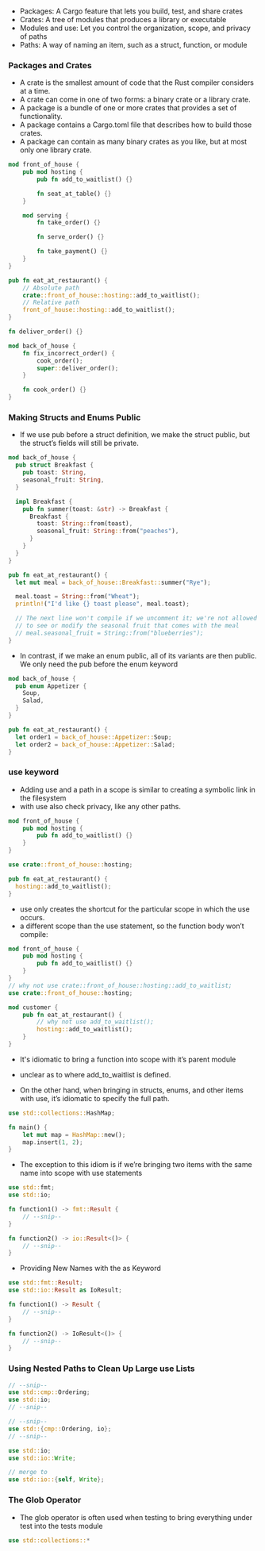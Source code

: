 ###

- Packages: A Cargo feature that lets you build, test, and share crates
- Crates: A tree of modules that produces a library or executable
- Modules and use: Let you control the organization, scope, and privacy of paths
- Paths: A way of naming an item, such as a struct, function, or module

### Packages and Crates

- A crate is the smallest amount of code that the Rust compiler considers at a time. 
- A crate can come in one of two forms: a binary crate or a library crate. 
- A package is a bundle of one or more crates that provides a set of functionality. 
- A package contains a Cargo.toml file that describes how to build those crates.
- A package can contain as many binary crates as you like, but at most only one library crate. 

``` rust
mod front_of_house {
    pub mod hosting {
        pub fn add_to_waitlist() {}

        fn seat_at_table() {}
    }

    mod serving {
        fn take_order() {}

        fn serve_order() {}

        fn take_payment() {}
    }
}

pub fn eat_at_restaurant() {
    // Absolute path
    crate::front_of_house::hosting::add_to_waitlist();
    // Relative path
    front_of_house::hosting::add_to_waitlist();
}

fn deliver_order() {}

mod back_of_house {
    fn fix_incorrect_order() {
        cook_order();
        super::deliver_order();
    }

    fn cook_order() {}
}
```

### Making Structs and Enums Public

- If we use pub before a struct definition, we make the struct public, but the struct’s fields will still be private. 

``` rust
mod back_of_house {
  pub struct Breakfast {
    pub toast: String,
    seasonal_fruit: String,
  }

  impl Breakfast {
    pub fn summer(toast: &str) -> Breakfast {
      Breakfast {
        toast: String::from(toast),
        seasonal_fruit: String::from("peaches"),
      }
    }
  }
}

pub fn eat_at_restaurant() {
  let mut meal = back_of_house::Breakfast::summer("Rye");

  meal.toast = String::from("Wheat");
  println!("I'd like {} toast please", meal.toast);

  // The next line won't compile if we uncomment it; we're not allowed
  // to see or modify the seasonal fruit that comes with the meal
  // meal.seasonal_fruit = String::from("blueberries");
}
```

- In contrast, if we make an enum public, all of its variants are then public. We only need the pub before the enum keyword

``` rust
mod back_of_house {
  pub enum Appetizer {
    Soup,
    Salad,
  }
}

pub fn eat_at_restaurant() {
  let order1 = back_of_house::Appetizer::Soup;
  let order2 = back_of_house::Appetizer::Salad;
}
```

### use keyword

- Adding use and a path in a scope is similar to creating a symbolic link in the filesystem
- with use also check privacy, like any other paths.

``` rust
mod front_of_house {
    pub mod hosting {
        pub fn add_to_waitlist() {}
    }
}

use crate::front_of_house::hosting;

pub fn eat_at_restaurant() {
  hosting::add_to_waitlist();
}
```

- use only creates the shortcut for the particular scope in which the use occurs.
- a different scope than the use statement, so the function body won’t compile:

``` rust
mod front_of_house {
    pub mod hosting {
        pub fn add_to_waitlist() {}
    }
}
// why not use crate::front_of_house::hosting::add_to_waitlist;
use crate::front_of_house::hosting;

mod customer {
    pub fn eat_at_restaurant() {
        // why not use add_to_waitlist();
        hosting::add_to_waitlist();
    }
}
```

- It's idiomatic to bring a function into scope with it’s parent module
- unclear as to where add_to_waitlist is defined.

- On the other hand, when bringing in structs, enums, and other items with use, it’s idiomatic to specify the full path. 

``` rust
use std::collections::HashMap;

fn main() {
    let mut map = HashMap::new();
    map.insert(1, 2);
}
```

- The exception to this idiom is if we’re bringing two items with the same name into scope with use statements


``` rust
use std::fmt;
use std::io;

fn function1() -> fmt::Result {
    // --snip--
}

fn function2() -> io::Result<()> {
    // --snip--
}
```

- Providing New Names with the as Keyword


``` rust
use std::fmt::Result;
use std::io::Result as IoResult;

fn function1() -> Result {
    // --snip--
}

fn function2() -> IoResult<()> {
    // --snip--
}
```

### Using Nested Paths to Clean Up Large use Lists


``` rust
// --snip--
use std::cmp::Ordering;
use std::io;
// --snip--

// --snip--
use std::{cmp::Ordering, io};
// --snip--
```


``` rust
use std::io;
use std::io::Write;

// merge to
use std::io::{self, Write};
```

### The Glob Operator

- The glob operator is often used when testing to bring everything under test into the tests module

``` rust
use std::collections::*
```
